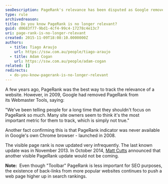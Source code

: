 ```yaml
---
seoDescription: PageRank's relevance has been disputed as Google removed it from Webmaster Tools and only updates it infrequently.
type: rule
archivedreason:
title: Do you know PageRank is no longer relevant?
guid: d0683f77-9bd1-4cf4-99c4-17278c4e13c7
uri: page-rank-is-no-longer-relevant
created: 2015-11-09T18:08:10.0000000Z
authors:
  - title: Tiago Araujo
    url: https://ssw.com.au/people/tiago-araujo
  - title: Adam Cogan
    url: https://ssw.com.au/people/adam-cogan
related: []
redirects:
  - do-you-know-pagerank-is-no-longer-relevant
---
```


A few years ago, PageRank was the best way to track the relevance of a website. However, in 2009, Google had removed PageRank from its Webmaster Tools, saying:

"We've been telling people for a long time that they shouldn't focus on PageRank so much. Many site owners seem to think it's the most important metric for them to track, which is simply not true."

Another fact confirming this is that PageRank indicator was never available in Google's own Chrome browser - launched in 2008.

The visible page rank is now updated very infrequently. The last known update was in November 2013. In October 2014, [Matt Cutts](https://www.mattcutts.com/blog/) announced that another visible PageRank update would not be coming.

<!--endintro-->

**Note:**  Even though "Toolbar" PageRank is less important for SEO purposes, the existence of back-links from more popular websites continues to push a web page higher up in search rankings.
